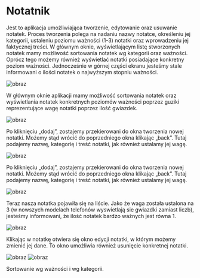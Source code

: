 # Notatnik
Jest to aplikacja umożliwiająca tworzenie, edytowanie oraz usuwanie notatek. Proces tworzenia polega na nadaniu nazwy notatce, określeniu jej kategorii, ustaleniu poziomu ważności (1-3) notatki oraz wprowadzeniu jej faktycznej treści. W głównym oknie, wyświetlającym listę stworzonych notatek mamy możliwość sortowania notatek wg kategorii oraz ważności. Oprócz tego możemy również wyświetlać notatki posiadające konkretny poziom ważności. Jednocześnie w górnej części ekranu jesteśmy stale informowani o ilości notatek o najwyższym stopniu ważności. 

![obraz](https://github.com/Jey0204/Notatnik/assets/130754053/74eecbe8-129a-4f47-baac-249e78d016ae)

W głównym oknie aplikacji mamy możliwość sortowania notatek oraz wyświetlania notatek konkretnych poziomów ważności poprzez guziki reprezentujące wagę notatki poprzez ilość gwiazdek. 

![obraz](https://github.com/Jey0204/Notatnik/assets/130754053/6838b6ba-9ed0-4d15-9e4b-fc012635f15a)

Po kliknięciu „dodaj”, zostajemy przekierowani do okna tworzenia nowej notatki. Możemy stąd wrócić do poprzedniego okna klikając „back”. Tutaj podajemy nazwę, kategorię i treść notatki, jak również ustalamy jej wagę. 

![obraz](https://github.com/Jey0204/Notatnik/assets/130754053/006753ee-1ee3-4be9-a579-58778ba91f3f)

Po kliknięciu „dodaj”, zostajemy przekierowani do okna tworzenia nowej notatki. Możemy stąd wrócić do poprzedniego okna klikając „back”. Tutaj podajemy nazwę, kategorię i treść notatki, jak również ustalamy jej wagę. 

![obraz](https://github.com/Jey0204/Notatnik/assets/130754053/38b9ec7e-d03d-4e14-bac9-48ead71b8a4c)

Teraz nasza notatka pojawiła się na liście. Jako że waga została ustalona na 3 (w nowszych modelach telefonów wyswietlają sie gwiazdki zamiast liczb), jesteśmy informowani, że ilość notatek bardzo ważnych jest równa 1.

![obraz](https://github.com/Jey0204/Notatnik/assets/130754053/3a6c85cf-d2f8-4040-aec1-1fcbde4d4e0c)

Klikając w notatkę otwiera się okno edycji notatki, w którym możemy zmienić jej dane. To okno umożliwia również usunięcie konkretnej notatki.

![obraz](https://github.com/Jey0204/Notatnik/assets/130754053/e1d8fcec-f6a2-45da-8009-46c21f94aa01) 
![obraz](https://github.com/Jey0204/Notatnik/assets/130754053/22dc63da-3931-45ac-93a1-698cb9fe1a36)

Sortowanie wg ważności i wg kategorii.

